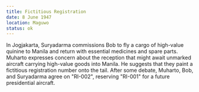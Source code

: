 ```yaml
---
title: Fictitious Registration
date: 8 June 1947
location: Maguwo
status: ok
---
```

In Jogjakarta, Suryadarma commissions Bob to fly a cargo of high-value quinine to Manila and return with essential medicines and spare parts. Muharto expresses concern about the reception that might await unmarked aircraft carrying high-value goods into Manila. He suggests that they paint a fictitious registration number onto the tail. After some debate, Muharto, Bob, and Suryadarma agree on "RI-002", reserving "RI-001" for a future presidential aircraft.    